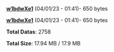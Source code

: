 [**w1bdwXe1**](/data/w1bdwXe1.txt) (04/01/23 - 01:41)- 650 bytes

[**w1bdwXe1**](/data/w1bdwXe1.txt) (04/01/23 - 01:41)- 650 bytes

**Total Datas**: 2758

**Total Size**: 17.94 MB / 17.9 MB